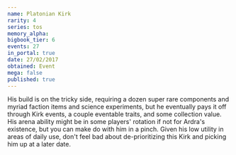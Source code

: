 ```yaml
---
name: Platonian Kirk
rarity: 4
series: tos
memory_alpha:
bigbook_tier: 6
events: 27
in_portal: true
date: 27/02/2017
obtained: Event
mega: false
published: true
---
```


His build is on the tricky side, requiring a dozen super rare components and myriad faction items and science experiments, but he eventually pays it off through Kirk events, a couple eventable traits, and some collection value. His arena ability might be in some players' rotation if not for Ardra's existence, but you can make do with him in a pinch. Given his low utility in areas of daily use, don't feel bad about de-prioritizing this Kirk and picking him up at a later date.
